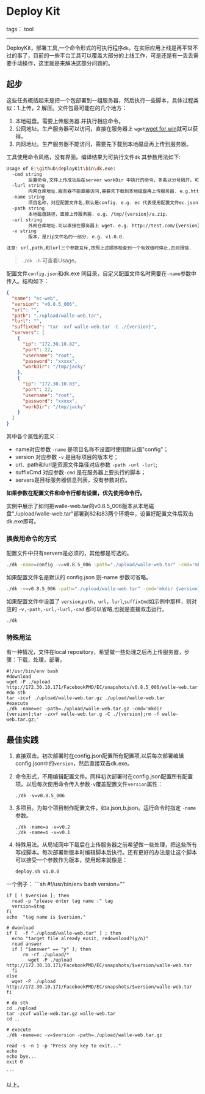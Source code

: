 # Deploy Kit 

tags： tool

---
DeployKit，部署工具,一个命令形式的可执行程序`dk`。在实际应用上线是再平常不过的事了，目前的一些平台工具可以覆盖大部分的上线工作，可是还是有一丢丢需要手动操作，这里就是来解决这部分问题的。

## 起步
这些任务概括起来是把一个包部署到一组服务器，然后执行一些脚本，具体过程类似：1.上传，2 解压。文件包最可能在的几个地方：

1. 本地磁盘。需要上传服务器.并执行相应命令。
2. 公网地址。生产服务器可以访问，直接在服务器上 `wget`[wget for win][1]就可以获得。
3. 内网地址。生产服务器不能访问，需要先下载到本地磁盘再上传到服务器。

工具使用命令风格，没有界面。编译结果为可执行文件`dk` 其参数用法如下:

```sh
Usage of E:\github\deployKit\bin\dk.exe:
  -cmd string
        后置命令,文件上传成功后在server workDir 中执行的命令，多条以分号隔开。可以使用变量{version}。
  -lurl string
        内网仓库地址.服务器不能直接访问,需要先下载到本地磁盘再上传服务器. e.g.http://127.0.0.1/{version}/a.zip.
  -name string
        项目名称，对应配置文件名,默认是config. e.g. ec 代表使用配置文件ec.json.
  -path string
        本地磁盘路径，直接上传服务器. e.g. /tmp/{version}/a.zip.
  -url string
        外网仓库地址.可以直接在服务器上 wget. e.g. http://test.com/{version}/a.zip.
  -v string
        版本，是zip文件名的一部分. e.g. v1.0.0.

注意: url,path,和lurl三个参数互斥,按照上述顺序检查到一个有效值时停止,否则报错.
```
> `./dk -h` 可查看Usage。

配置文件`config.json`和dk.exe 同目录，自定义配置文件名时需要在`-name`参数中传入。结构如下：

```json
{
  "name": "ec-web",
  "version": "v0.8.5_006",
  "url": "",
  "path": "./upload/walle-web.tar",
  "lurl": "",
  "suffixCmd": "tar -xvf walle-web.tar -C ./{version}",
  "servers": [
    {
      "ip": "172.30.10.82",
      "port": 22,
      "username": "root",
      "password": "xxxxx",
      "workDir": "/tmp/jacky"
    },
    {
      "ip": "172.30.10.83",
      "port": 22,
      "username": "root",
      "password": "xxxxx",
      "workDir": "/tmp/jacky"
    }
  ]
}
```

其中各个属性的意义：

- name对应参数 `-name` 是项目名称不设置时使用默认值"config"；
- version 对应参数 `-v` 是目标项目的版本号；
- url、path和lurl是资源文件路径对应参数 `-path -url -lurl`;
- suffixCmd 对应参数`-cmd` 是在服务器上要执行的脚本；
- servers是目标服务器信息列表，没有参数对应。

**如果参数在配置文件和命令行都有设置，优先使用命令行。**

实例中展示了如何把walle-web.tar的v0.8.5_006版本从本地磁盘"./upload/walle-web.tar"部署到82和83两个环境中，设置好配置文件后双击dk.exe即可。

### 换做用命令的方式
配置文件中只有servers是必须的，其他都是可选的。

```sh
./dk -name=config -v=v0.8.5_006 -path="./upload/walle-web.tar" -cmd='mkdir {version};tar -xvf walle-web.tar -C ./{version}'
```
如果配置文件名是默认的 config.json 则-name 参数可省略。
```sh
./dk -v=v0.8.5_006 -path="./upload/walle-web.tar" -cmd='mkdir {version};tar -xvf walle-web.tar -C ./{version}'
```
如果配置文件中设置了 `version`,`path`，`url`，`lurl`,`suffixCmd`如示例中那样，则对应的 `-v,-path,-url,-lurl,-cmd` 都可以省略,也就是直接双击运行。
```sh
./dk
```


### 特殊用法
有一种情况，文件在local repository，希望做一些处理之后再上传服务器，步骤：下载，处理，部署。


```shell
#!/usr/bin/env bash
#download
wget -P ./upload http://172.30.10.171/FacebookPMD/EC/snapshots/v0.8.5_006/walle-web.tar
#do sth
tar -zcvf ./upload/walle-web.tar.gz ./upload/walle-web.tar
#execute
./dk -name=ec -path=./upload/walle-web.tar.gz -cmd='mkdir {version};tar -zxvf walle-web.tar.g -C ./{version};rm -f walle-web.tar.gz;'

```

## 最佳实践
1. 直接双击。初次部署时在config.json配置所有配置项,以后每次部署编辑config.json中的`version`，然后直接双击dk.exe。
2. 命令形式，不用编辑配置文件。同样初次部署时在config.json配置所有配置项。以后每次使用命令传入参数`-v`覆盖配置文件`version`属性：

    ```shell
    ./dk -v=v0.8.5_006 
    ```
3. 多项目。为每个项目制作配置文件，如a.json,b.json。运行命令时指定 `-name`参数。
    ```shell
    ./dk -name=a -v=v0.2
    ./dk -name=b -v=v0.1
    ```

3. 特殊用法。从局域网中下载后在上传服务器之前希望做一些处理，把这些所有写成脚本。每次部署新版本时编辑脚本后执行。还有更好的办法是让这个脚本可以接受一个参数作为版本，使用起来就像是：
    ```sh
    deploy.sh v1.0.0
    ```
一个例子：
    ```sh
    #!/usr/bin/env bash
    version=""
    
    if [ ! $version ]; then
      read -p "please enter tag name :" tag
      version=$tag
    fi
    echo  "tag name is $version."
    
    # dwonload
    if [  -f "./upload/walle-web.tar" ] ; then
      echo "target file already exsit, redownload?(y/n)"
      read answer
      if [ "$answer" == "y" ]; then
          rm -rf ./upload/*
            wget -P ./upload http://172.30.10.171/FacebookPMD/EC/snapshots/$version/walle-web.tar
      fi
    else
      wget -P ./upload http://172.30.10.171/FacebookPMD/EC/snapshots/$version/walle-web.tar
    fi
    
    # do sth
    cd ./upload
    tar -zcvf walle-web.tar.gz walle-web.tar
    cd ..
    
    # execute
    ./dk -name=ec -v=$version -path=./upload/walle-web.tar.gz
    
    read -s -n 1 -p "Press any key to exit..."
    echo
    echo bye...
    exit 0
    
    ```
        
    
    
以上。


  [1]: https://eternallybored.org/misc/wget/
